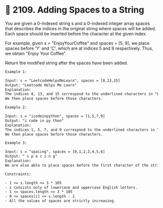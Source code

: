 # 🧩 2109\. Adding Spaces to a String

You are given a 0-indexed string s and a 0-indexed integer array spaces that describes the indices in the original string where spaces will be added. Each space should be inserted before the character at the given index.

For example, given s = "EnjoyYourCoffee" and spaces = [5, 9], we place spaces before 'Y' and 'C', which are at indices 5 and 9 respectively. Thus, we obtain "Enjoy Your Coffee".

Return the modified string after the spaces have been added.

```txt
Example 1:

Input: s = "LeetcodeHelpsMeLearn", spaces = [8,13,15]
Output: "Leetcode Helps Me Learn"
Explanation: 
The indices 8, 13, and 15 correspond to the underlined characters in "LeetcodeHelpsMeLearn".
We then place spaces before those characters.
```

```txt
Example 2:

Input: s = "icodeinpython", spaces = [1,5,7,9]
Output: "i code in py thon"
Explanation:
The indices 1, 5, 7, and 9 correspond to the underlined characters in "icodeinpython".
We then place spaces before those characters.
```

```txt
Example 3:

Input: s = "spacing", spaces = [0,1,2,3,4,5,6]
Output: " s p a c i n g"
Explanation:
We are also able to place spaces before the first character of the string.
```

```txt
Constraints:

- 1 <= s.length <= 3 * 105
- s consists only of lowercase and uppercase English letters.
- 1 <= spaces.length <= 3 * 105
- 0 <= spaces[i] <= s.length - 1
- All the values of spaces are strictly increasing.
```
